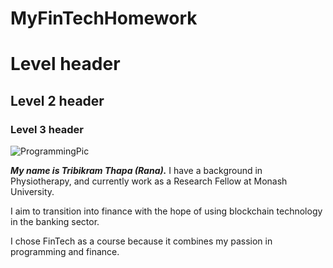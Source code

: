 # MyFinTechHomework

# Level header 

## Level 2 header

### Level 3 header

![ProgrammingPic](https://www.google.com/url?sa=i&url=https%3A%2F%2Fwww.careergirls.org%2Fcareer%2Fcomputer-programmer%2F&psig=AOvVaw3nVezHf5FRZM29GitDGhtn&ust=1620863713851000&source=images&cd=vfe&ved=0CAIQjRxqFwoTCMDK2fzpwvACFQAAAAAdAAAAABAD)


**_My name is Tribikram Thapa (Rana)._**
I have a background in Physiotherapy, and currently work as a Research Fellow at Monash University.

I aim to transition into finance with the hope of using blockchain technology in the banking sector. 

I chose FinTech as a course because it combines my passion in programming and finance.
